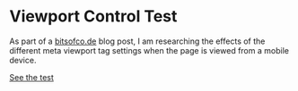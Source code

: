 # Viewport Control Test

As part of a [bitsofco.de](http://www.bitsofco.de) blog post, I am researching the effects of the different meta viewport tag settings when the page is viewed from a mobile device. 

[See the test](http://ireade.github.io/viewports)
